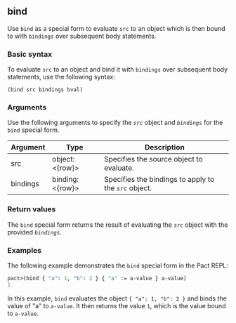 ## bind
Use `bind` as a special form to evaluate `src` to an object which is then bound to with `bindings` over subsequent body statements.

### Basic syntax

To evaluate `src` to an object and bind it with `bindings` over subsequent body statements, use the following syntax:

`(bind src bindings bval)`

### Arguments

Use the following arguments to specify the *`src`* object and *`bindings`* for the `bind` special form.

| Argument | Type | Description |
| --- | --- | --- |
| src | object:<{row}> | Specifies the source object to evaluate. |
| bindings | binding:<{row}> | Specifies the bindings to apply to the *`src`* object. |

### Return values

The `bind` special form returns the result of evaluating the *`src`* object with the provided *`bindings`*.

### Examples

The following example demonstrates the `bind` special form in the Pact REPL:

```lisp
pact>(bind { "a": 1, "b": 2 } { "a" := a-value } a-value)
1
```

In this example, `bind` evaluates the object `{ "a": 1, "b": 2 }` and binds the value of "a" to `a-value`. It then returns the value `1`, which is the value bound to `a-value`.
